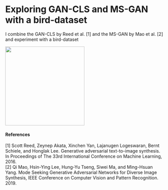 # Exploring GAN-CLS and MS-GAN with a bird-dataset

I combine the GAN-CLS by Reed et al. [1] and the MS-GAN by Mao et al. [2] and experiment with a bird-dataset


<img src="https://github.com/Yoan-D/exploring-text-to-image-synthesis-with-conditional-GANs/blob/master/readme_images/gan-cls.png" width="250" class="center">


#### References
[1] Scott Reed, Zeynep Akata, Xinchen Yan, Lajanugen Logeswaran, Bernt Schiele, and Honglak Lee. Generative adversarial text-to-image synthesis. In Proceedings of The 33rd International Conference on Machine Learning, 2016. <br />
[2] Qi Mao, Hsin-Ying Lee, Hung-Yu Tseng, Siwei Ma, and Ming-Hsuan Yang. Mode Seeking Generative Adversarial Networks for Diverse Image Synthesis, IEEE Conference on Computer Vision and Pattern Recognition. 2019.
